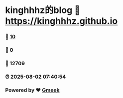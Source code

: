 # kinghhhz的blog :link: https://kinghhhz.github.io 
### :page_facing_up: [10](https://kinghhhz.github.io/tag.html) 
### :speech_balloon: 0 
### :hibiscus: 12709 
### :alarm_clock: 2025-08-02 07:40:54 
### Powered by :heart: [Gmeek](https://github.com/Meekdai/Gmeek)
